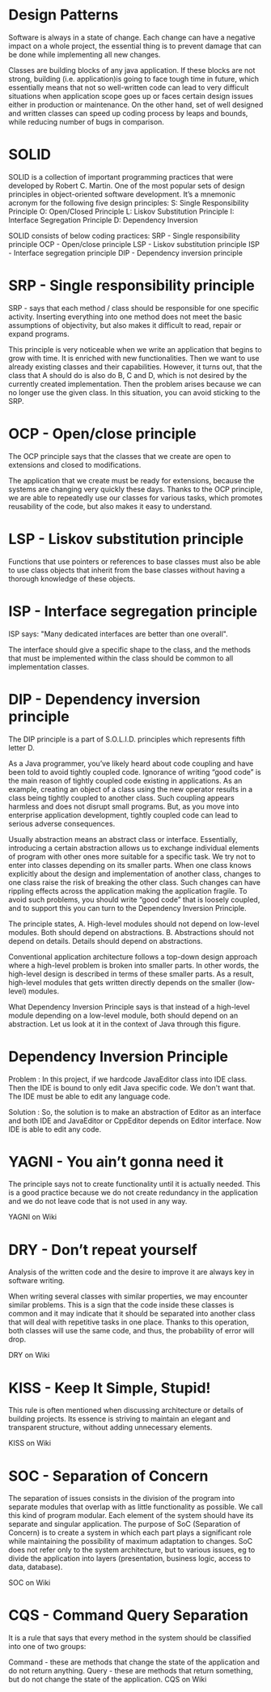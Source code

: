 # Design Patterns
Software is always in a state of change. Each change can have a negative impact on a whole project, the essential thing is to prevent damage that can be done while implementing all new changes. 

Classes are building blocks of any java application. If these blocks are not strong, building (i.e. application)is going to face tough time in future, which essentially means that not so well-written code can lead to very difficult situations when  application scope goes up or faces certain design issues either in production or maintenance. On the other hand, set of well designed and written classes can speed up coding process by leaps and bounds, while reducing number of bugs in comparison. 

# SOLID 
SOLID is a collection of important programming practices that were developed by Robert C. Martin. One of the most popular sets of design principles in object-oriented software development. It’s a mnemonic acronym for the following five design principles:
S: Single Responsibility Principle
O: Open/Closed Principle
L: Liskov Substitution Principle
I: Interface Segregation Principle
D: Dependency Inversion

SOLID consists of below coding practices:
SRP - Single responsibility principle
OCP - Open/close principle
LSP - Liskov substitution principle
ISP - Interface segregation principle
DIP - Dependency inversion principle

# SRP - Single responsibility principle
SRP - says that each method / class should be responsible for one specific activity. Inserting everything into one method does not meet the basic assumptions of objectivity, but also makes it difficult to read, repair or expand programs.

This principle is very noticeable when we write an application that begins to grow with time. It is enriched with new functionalities. Then we want to use already existing classes and their capabilities. However, it turns out, that the class that A should do is also do B, C and D, which is not desired by the currently created implementation. Then the problem arises because we can no longer use the given class. In this situation, you can avoid sticking to the SRP.

# OCP - Open/close principle
The OCP principle says that the classes that we create are open to extensions and closed to modifications.

The application that we create must be ready for extensions, because the systems are changing very quickly these days. Thanks to the OCP principle, we are able to repeatedly use our classes for various tasks, which promotes reusability of the code, but also makes it easy to understand.

# LSP - Liskov substitution principle
Functions that use pointers or references to base classes must also be able to use class objects that inherit from the base classes without having a thorough knowledge of these objects.

# ISP - Interface segregation principle
ISP says: "Many dedicated interfaces are better than one overall".

The interface should give a specific shape to the class, and the methods that must be implemented within the class should be common to all implementation classes.

# DIP - Dependency inversion principle
The DIP principle is a part of S.O.L.I.D. principles which represents fifth letter D.

As a Java programmer, you’ve likely heard about code coupling and have been told to avoid tightly coupled code. Ignorance of writing “good code” is the main reason of tightly coupled code existing in applications. As an example, creating an object of a class using the new operator results in a class being tightly coupled to another class. Such coupling appears harmless and does not disrupt small programs. But, as you move into enterprise application development, tightly coupled code can lead to serious adverse consequences.

Usually abstraction means an abstract class or interface. Essentially, introducing a certain abstraction allows us to exchange individual elements of program with other ones more suitable for a specific task. We try not to enter into classes depending on its smaller parts. When one class knows explicitly about the design and implementation of another class, changes to one class raise the risk of breaking the other class. Such changes can have rippling effects across the application making the application fragile. To avoid such problems, you should write “good code” that is loosely coupled, and to support this you can turn to the Dependency Inversion Principle.

The principle states,
A. High-level modules should not depend on low-level modules. Both should depend on abstractions.
B. Abstractions should not depend on details. Details should depend on abstractions.

Conventional application architecture follows a top-down design approach where a high-level problem is broken into smaller parts. In other words, the high-level design is described in terms of these smaller parts. As a result, high-level modules that gets written directly depends on the smaller (low-level) modules.

What Dependency Inversion Principle says is that instead of a high-level module depending on a low-level module, both should depend on an abstraction. Let us look at it in the context of Java through this figure.

# Dependency Inversion Principle

Problem :
In this project, if we hardcode JavaEditor class into IDE class. Then the IDE is bound to only edit Java specific code. We don't want that. The IDE must be able to edit any language code.

Solution :
So, the solution is to make an abstraction of Editor as an interface and both IDE and JavaEditor or CppEditor depends on Editor interface. Now IDE is able to edit any code.

# YAGNI - You ain’t gonna need it
The principle says not to create functionality until it is actually needed. This is a good practice because we do not create redundancy in the application and we do not leave code that is not used in any way.

YAGNI on Wiki

# DRY - Don’t repeat yourself
Analysis of the written code and the desire to improve it are always key in software writing.

When writing several classes with similar properties, we may encounter similar problems. This is a sign that the code inside these classes is common and it may indicate that it should be separated into another class that will deal with repetitive tasks in one place. Thanks to this operation, both classes will use the same code, and thus, the probability of error will drop.

DRY on Wiki

# KISS - Keep It Simple, Stupid!
This rule is often mentioned when discussing architecture or details of building projects. Its essence is striving to maintain an elegant and transparent structure, without adding unnecessary elements.

KISS on Wiki

# SOC - Separation of Concern
The separation of issues consists in the division of the program into separate modules that overlap with as little functionality as possible. We call this kind of program modular. Each element of the system should have its separate and singular application. The purpose of SoC (Separation of Concern) is to create a system in which each part plays a significant role while maintaining the possibility of maximum adaptation to changes. SoC does not refer only to the system architecture, but to various issues, eg to divide the application into layers (presentation, business logic, access to data, database).

SOC on Wiki

# CQS - Command Query Separation
It is a rule that says that every method in the system should be classified into one of two groups:

Command - these are methods that change the state of the application and do not return anything.
Query - these are methods that return something, but do not change the state of the application.
CQS on Wiki
